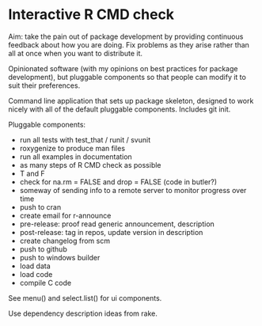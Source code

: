 Interactive R CMD check
========================

Aim: take the pain out of package development by providing continuous feedback about how you are doing. Fix problems as they arise rather than all at once when you want to distribute it.

Opinionated software (with my opinions on best practices for package development), but pluggable components so that people can modify it to suit their preferences.

Command line application that sets up package skeleton, designed to work nicely with all of the default pluggable components. Includes git init.


Pluggable components:

  * run all tests with test_that / runit / svunit
  * roxygenize to produce man files
  * run all examples in documentation
  * as many steps of R CMD check as possible
  * T and F
  * check for na.rm = FALSE and drop = FALSE (code in butler?)
  * someway of sending info to a remote server to monitor progress over time
  * push to cran
  * create email for r-announce
  * pre-release: proof read generic announcement, description
  * post-release: tag in repos, update version in description
  * create changelog from scm
  * push to github
  * push to windows builder
  * load data
  * load code
  * compile C code
  
See menu() and select.list() for ui components.

Use dependency description ideas from rake.